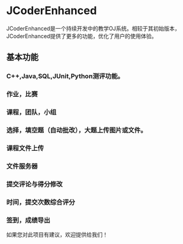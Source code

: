 # JCoderEnhanced

JCoderEnhanced是一个持续开发中的教学OJ系统。相较于其初始版本，JCoderEnhanced提供了更多的功能，优化了用户的使用体验。

## 基本功能
### C++,Java,SQL,JUnit,Python测评功能。
### 作业，比赛
### 课程，团队，小组
### 选择，填空题（自动批改），大题上传图片或文件。
### 课程文件上传
### 文件服务器
### 提交评论与得分修改
### 时间，提交次数综合评分
### 签到，成绩导出
如果您对此项目有建议，欢迎提供给我们！